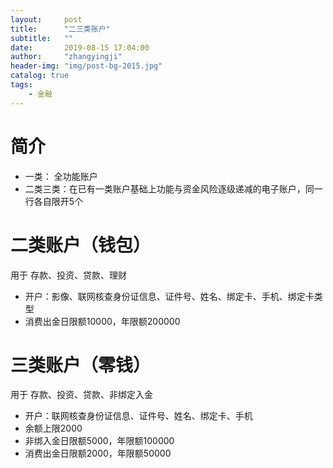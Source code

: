 ```yaml
---
layout:     post
title:      "二三类账户"
subtitle:   ""
date:       2019-08-15 17:04:00
author:     "zhangyingji"
header-img: "img/post-bg-2015.jpg"
catalog: true
tags:
    - 金融
---
```


# 简介

- 一类： 全功能账户
- 二类三类：在已有一类账户基础上功能与资金风险逐级递减的电子账户，同一行各自限开5个

# 二类账户（钱包）

用于 存款、投资、贷款、理财

- 开户：影像、联网核查身份证信息、证件号、姓名、绑定卡、手机、绑定卡类型
- 消费出金日限额10000，年限额200000

# 三类账户（零钱）

用于 存款、投资、贷款、非绑定入金

- 开户：联网核查身份证信息、证件号、姓名、绑定卡、手机
- 余额上限2000
- 非绑入金日限额5000，年限额100000
- 消费出金日限额2000，年限额50000

